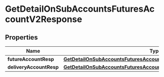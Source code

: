

# GetDetailOnSubAccountsFuturesAccountV2Response


## Properties

| Name | Type | Description | Notes |
|------------ | ------------- | ------------- | -------------|
|**futureAccountResp** | [**GetDetailOnSubAccountsFuturesAccountV2Response1FutureAccountResp**](GetDetailOnSubAccountsFuturesAccountV2Response1FutureAccountResp.md) |  |  [optional] |
|**deliveryAccountResp** | [**GetDetailOnSubAccountsFuturesAccountV2Response2DeliveryAccountResp**](GetDetailOnSubAccountsFuturesAccountV2Response2DeliveryAccountResp.md) |  |  [optional] |



